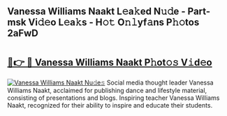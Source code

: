 ## Vanessa Williams Naakt L𝚎a𝚔ed N𝚞𝚍e - Part-msk Vi𝚍𝚎o L𝚎a𝚔s - H𝚘𝚝 O𝚗𝚕yf𝚊ns P𝚑𝚘tos 2aFwD

# <h2><a href="http://kfewow6.oniu.top/?m=Vanessa+Williams+Naakt">🔗👉 🔴 Vanessa Williams Naakt P𝚑ot𝚘𝚜 V𝚒d𝚎o</a></h2>

[![Vanessa Williams Naakt Nu𝚍e𝚜](https://i.imgur.com/0qMVB7G.gif)](http://kfewow6.oniu.top/?m=Vanessa+Williams+Naakt)
Social media thought leader Vanessa Williams Naakt, acclaimed for publishing dance and lifestyle material, consisting of presentations and blogs. Inspiring teacher Vanessa Williams Naakt, recognized for their ability to inspire and educate their students.  
